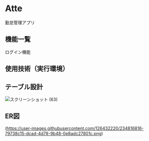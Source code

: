 # Atte
勤怠管理アプリ

## 機能一覧
ログイン機能

## 使用技術（実行環境）


## テーブル設計
![スクリーンショット (63)](https://user-images.githubusercontent.com/126432220/234816999-fca9cde7-6d16-4cb3-9fbc-53f967f21932.png)


## ER図
(https://user-images.githubusercontent.com/126432220/234816816-79738c15-dcad-4d78-9b48-0e8adc27801c.png)


